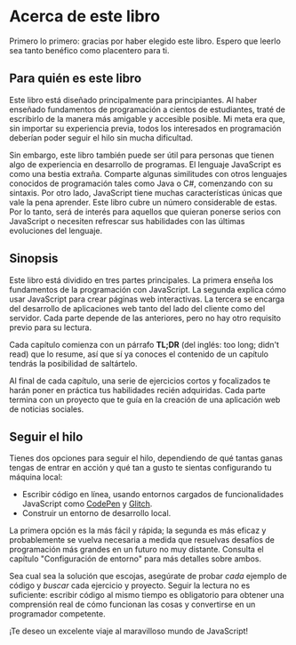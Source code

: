 # Acerca de este libro

Primero lo primero: gracias por haber elegido este libro. Espero que leerlo sea tanto benéfico como placentero para ti.

## Para quién es este libro

Este libro está diseñado principalmente para principiantes. Al haber enseñado fundamentos de programación a cientos de estudiantes, traté de escribirlo de la manera más amigable y accesible posible. Mi meta era que, sin importar su experiencia previa, todos los interesados en programación deberían poder seguir el hilo sin mucha dificultad.

Sin embargo, este libro también puede ser útil para personas que tienen algo de experiencia en desarrollo de programas. El lenguaje JavaScript es como una bestia extraña. Comparte algunas similitudes con otros lenguajes conocidos de programación tales como Java o C#, comenzando con su sintaxis. Por otro lado, JavaScript tiene muchas características únicas que vale la pena aprender. Este libro cubre un número considerable de estas. Por lo tanto, será de interés para aquellos que quieran ponerse serios con JavaScript o necesiten refrescar sus habilidades con las últimas evoluciones del lenguaje.

## Sinopsis

Este libro está dividido en tres partes principales. La primera enseña los fundamentos de la programación con JavaScript. La segunda explica cómo usar JavaScript para crear páginas web interactivas. La tercera se encarga del desarrollo de aplicaciones web tanto del lado del cliente como del servidor. Cada parte depende de las anteriores, pero no hay otro requisito previo para su lectura.

Cada capítulo comienza con un párrafo **TL;DR** (del inglés: too long; didn't read) que lo resume, así que sí ya conoces el contenido de un capítulo tendrás la posibilidad de saltártelo.

Al final de cada capítulo, una serie de ejercicios cortos y focalizados te harán poner en práctica tus habilidades recién adquiridas. Cada parte termina con un proyecto que te guía en la creación de una aplicación web de noticias sociales.

## Seguir el hilo

Tienes dos opciones para seguir el hilo, dependiendo de qué tantas ganas tengas de entrar en acción y qué tan a gusto te sientas configurando tu máquina local:

* Escribir código en línea, usando entornos cargados de funcionalidades JavaScript como [CodePen](https://codepen.io) y [Glitch](https://glitch.com).
* Construir un entorno de desarrollo local.

La primera opción es la más fácil y rápida; la segunda es más eficaz y probablemente se vuelva necesaria a medida que resuelvas desafíos de programación más grandes en un futuro no muy distante. Consulta el capítulo "Configuración de entorno" para más detalles sobre ambos.

Sea cual sea la solución que escojas, asegúrate de probar *cada* ejemplo de código y *buscar* cada ejercicio y proyecto. Seguir la lectura no es suficiente: escribir código al mismo tiempo es obligatorio para obtener una comprensión real de cómo funcionan las cosas y convertirse en un programador competente.

¡Te deseo un excelente viaje al maravilloso mundo de JavaScript!
